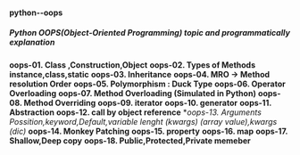 #### python--oops

##### Python OOPS(Object-Oriented Programming) topic and programmatically explanation

**oops-01. Class ,Construction,Object**
**oops-02. Types of Methods instance,class,static**
**oops-03. Inheritance**
**oops-04. MRO  -> Method resolution Order**
**oops-05. Polymorphism : Duck Type**
**oops-06. Operator Overloading**
**oops-07. Method Overloading (Simulated in Python)**
**oops-08. Method Overriding**
**oops-09. iterator**
**oops-10. generator**
**oops-11. Abstraction**
**oops-12. call by object reference**
**oops-13. Arguments Possition,keyword,Default,variable lenght (*kwargs) (array value),kwargs (dic)**
**oops-14. Monkey Patching**
**oops-15. property**
**oops-16. map**
**oops-17. Shallow,Deep copy**
**oops-18. Public,Protected,Private memeber**
